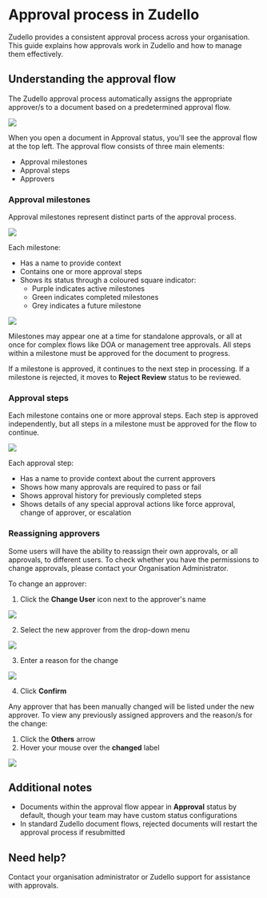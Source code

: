 # Approval process in Zudello

Zudello provides a consistent approval process across your organisation. This guide explains how approvals work in Zudello and how to manage them effectively.

## Understanding the approval flow

The Zudello approval process automatically assigns the appropriate approver/s to a document based on a predetermined approval flow. 

![](../images/approval-flow.png)

When you open a document in Approval status, you'll see the approval flow at the top left. The approval flow consists of three main elements:

- Approval milestones
- Approval steps
- Approvers

### Approval milestones

Approval milestones represent distinct parts of the approval process. 

![](../images/approval-milestone.png)

Each milestone:

- Has a name to provide context 
- Contains one or more approval steps
- Shows its status through a coloured square indicator:
  - Purple indicates active milestones
  - Green indicates completed milestones
  - Grey indicates a future milestone

![](../images/CleanShot%202025-03-22%20at%2016.08.46@2x%201.png)

Milestones may appear one at a time for standalone approvals, or all at once for complex flows like DOA or management tree approvals. All steps within a milestone must be approved for the document to progress.

If a milestone is approved, it continues to the next step in processing. If a milestone is rejected, it moves to **Reject Review** status to be reviewed.

### Approval steps

Each milestone contains one or more approval steps. Each step is approved independently, but all steps in a milestone must be approved for the flow to continue.

![](../images/approval-step.png)

Each approval step:

- Has a name to provide context about the current approvers
- Shows how many approvals are required to pass or fail
- Shows approval history for previously completed steps
- Shows details of any special approval actions like force approval, change of approver, or escalation
  
### Reassigning approvers

Some users will have the ability to reassign their own approvals, or all approvals, to different users. To check whether you have the permissions to change approvals, please contact your Organisation Administrator.

To change an approver:
 
1. Click the **Change User** icon next to the approver's name

![](../images/CleanShot%202025-04-16%20at%2007.32.58.png)
   
2. Select the new approver from the drop-down menu

![](../images/CleanShot%202025-04-16%20at%2007.35.45%201.png)
   
3. Enter a reason for the change

![](../images/CleanShot%202025-04-16%20at%2007.37.21.png)
   
4. Click **Confirm**


Any approver that has been manually changed will be listed under the new approver. To view any previously assigned approvers and the reason/s for the change:

1. Click the **Others** arrow
2. Hover your mouse over the **changed** label

![](../images/CleanShot%202025-03-22%20at%2015.37.28@2x.png)

## Additional notes

- Documents within the approval flow appear in **Approval** status by default, though your team may have custom status configurations
- In standard Zudello document flows, rejected documents will restart the approval process if resubmitted

## Need help?

Contact your organisation administrator or Zudello support for assistance with approvals.